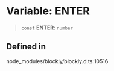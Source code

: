# Variable: ENTER

> `const` **ENTER**: `number`

## Defined in

node_modules/blockly/blockly.d.ts:10516
